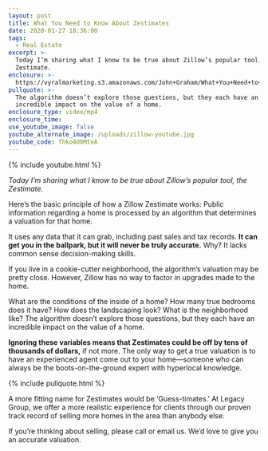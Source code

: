 ```yaml
---
layout: post
title: What You Need to Know About Zestimates
date: 2020-01-27 18:36:00
tags:
  - Real Estate
excerpt: >-
  Today I’m sharing what I know to be true about Zillow’s popular tool, the
  Zestimate.
enclosure: >-
  https://vyralmarketing.s3.amazonaws.com/John+Graham/What+You+Need+to+Know+About+Zestimates.mp4
pullquote: >-
  The algorithm doesn’t explore those questions, but they each have an
  incredible impact on the value of a home.
enclosure_type: video/mp4
enclosure_time:
use_youtube_image: false
youtube_alternate_image: /uploads/zillow-youtube.jpg
youtube_code: fhko4U0MteA
---
```


{% include youtube.html %}

*Today I’m sharing what I know to be true about Zillow’s popular tool, the Zestimate.*

Here’s the basic principle of how a Zillow Zestimate works: Public information regarding a home is processed by an algorithm that determines a valuation for that home.&nbsp;

It uses any data that it can grab, including past sales and tax records. **It can get you in the ballpark, but it will never be truly accurate.** Why? It lacks common sense decision-making skills.&nbsp;

If you live in a cookie-cutter neighborhood, the algorithm’s valuation may be pretty close. However, Zillow has no way to factor in upgrades made to the home.

What are the conditions of the inside of a home? How many true bedrooms does it have? How does the landscaping look? What is the neighborhood like? The algorithm doesn’t explore those questions, but they each have an incredible impact on the value of a home.&nbsp;

**Ignoring these variables means that Zestimates could be off by tens of thousands of dollars,** if not more. The only way to get a true valuation is to have an experienced agent come out to your home—someone who can always be the boots-on-the-ground expert with hyperlocal knowledge.&nbsp;

{% include pullquote.html %}

A more fitting name for Zestimates would be ‘Guess-timates.’ At Legacy Group, we offer a more realistic experience for clients through our proven track record of selling more homes in the area than anybody else.&nbsp;

If you’re thinking about selling, please call or email us. We’d love to give you an accurate valuation.